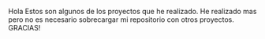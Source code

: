 Hola Estos son algunos de los proyectos que he realizado.
He realizado mas pero no es necesario sobrecargar mi repositorio con otros proyectos.
GRACIAS!
